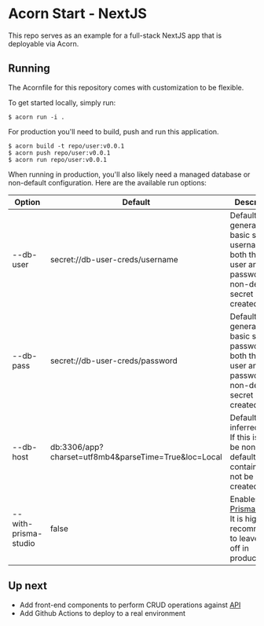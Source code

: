 # Acorn Start - NextJS
This repo serves as an example for a full-stack NextJS app that is deployable via Acorn.

## Running
The Acornfile for this repository comes with customization to be flexible.

To get started locally, simply run:

```shell
$ acorn run -i .
```

For production you'll need to build, push and run this application.

```shell
$ acorn build -t repo/user:v0.0.1
$ acorn push repo/user:v0.0.1
$ acorn run repo/user:v0.0.1
```

When running in production, you'll also likely need a managed database or non-default configuration. Here are the available run options:

| Option               | Default                                              | Description                                                                                                                                       |
|----------------------|------------------------------------------------------|---------------------------------------------------------------------------------------------------------------------------------------------------|
| --db-user            | secret://db-user-creds/username                      | Defaults to a generated basic secret's username.   If both the DB's user and password are non-default, a secret is not created.                   |
| --db-pass            | secret://db-user-creds/password                      | Defaults to a generated basic secret's password.   If both the DB's user and password are non-default, a secret is not created.                   |
| --db-host            | db:3306/app?charset=utf8mb4&parseTime=True&loc=Local | Defaults to an inferred host.  If this is set to be non-default, a DB container will not be created.                                              |
| --with-prisma-studio | false                                                | Enables [Prisma Studio](https://www.prisma.io/docs/concepts/components/prisma-studio).  It is highly recommended to leave this off in production. |

## Up next
- Add front-end components to perform CRUD operations against [API](src/pages/api/)
- Add Github Actions to deploy to a real environment